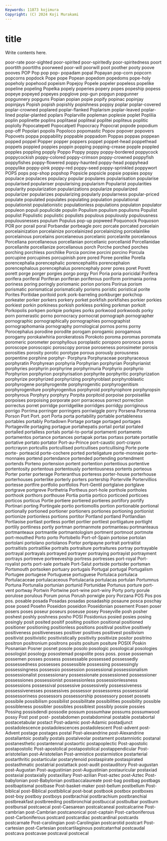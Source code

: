 ```yaml
---
Keywords: 11873 kojimura
Copyright: (C) 2024 Koji Murakami
---
```


# title

Write contents here.



 poor-rate poor-sighted poor-spirited poor-spiritedly
poor-spiritedness poort poortith poortiths poorweed poor-will poorwill poot poother pooty
poove pooves POP Pop pop pop- popadam popal Popayan pop-corn
popcorn popcorns popdock Pope pope Popean popedom popedoms pope-holy popeholy
popehood popeism Popejoy Popele popeler popeless popelike popeline popeling Popelka
popely poperies popery popes popeship popess popeye popeyed popeyes popglove
pop-gun popgun popgunner popgunnery popguns Popian popian popie popify popinac
popinjay popinjays Popish popish popishly popishness popjoy poplar poplar-covered poplar-crowned
poplared poplar-flanked Poplarism poplar-leaved poplar-lined poplar-planted poplars Poplarville popleman poplesie
poplet Poplilia poplin poplinette poplins poplitaeal popliteal poplitei popliteus poplitic
poplolly Popocatepetl Popocatpetl Popocracy Popocrat popode popodium pop-off Popolari popolis
Popoloco popomastic Popov popover popovers Popovets poppa poppability poppable poppadom
Poppas poppas poppean popped poppel Popper popper poppers poppet poppet-head
poppethead poppets poppied poppies poppin popping popping-crease popple poppled popples
poppling popply Poppo Poppy poppy poppy-bordered poppycock poppycockish poppy-colored poppy-crimson
poppy-crowned poppyfish poppyfishes poppy-flowered poppy-haunted poppy-head poppyhead poppylike poppy-pink poppy-red
poppy-seed poppy-sprinkled poppywort POPS pops pop-shop popshop Popsicle popsicle popsie
popsies popsy populace populaces populacy popular populares popularisation popularise popularised
populariser popularising popularism Popularist popularities popularity popularization popularizations popularize popularized
popularizer popularizes popularizing popularly popularness popular-priced populate populated populates populating
population populational populationist populationistic populationless populations populaton populator populeon populi
populicide populin Populism populism populisms Populist populist Populistic populistic populists
populous populously populousness populousnesses populum Populus pop-up popweed Poquonock Poquoson
POR por porail poral Porbandar porbeagle porc porcate porcated porcelain
porcelainization porcelainize porcelainized porcelainizing porcelainlike porcelainous porcelains porcelaneous porcelanic porcelanite
porcelanous Porcellana porcellaneous porcellanian porcellanic porcellanid Porcellanidae porcellanite porcellanize porcellanous
porch Porche porched porches porching porchless porchlike Porcia porcine porcini
porcino Porcula porcupine porcupines porcupinish pore pored Poree porelike Porella
porencephalia porencephalic porencephalitis porencephalon porencephalous porencephalus porencephaly porer pores poret
Porett porett porge porger porgies porgo porgy Pori Poria poria
poricidal Porifera porifera poriferal Poriferan poriferan poriferous poriform porimania porina
poriness poring poringly poriomanic porion porions Porirua porism porismatic porismatical
porismatically porisms poristic poristical porite Porites Poritidae poritoid pork pork-barreling
porkburger porkchop porkeater porker porkers porkery porket porkfish porkfishes porkier
porkies porkiest porkin porkiness porkish porkless porkling porkman porkolt Porkopolis
porkpen porkpie porkpies porks porkwood porkwoods porky porn pornerastic porno
pornocracy pornocrat pornograph pornographer pornographic pornographically pornographies pornographist pornographomania pornography
pornological pornos porns porny Porocephalus porodine porodite porogam porogamic porogamous
porogamy porokaiwhiria porokeratosis Porokoto poroma poromas poromata poromeric porometer porophyllous
poroplastic poroporo pororoca poros poroscope poroscopic poroscopy porose poroseness porosimeter
porosis porosities porosity porotic porotype porous porously porousness porpentine porphine
porphyr- Porphyra Porphyraceae porphyraceous porphyratin Porphyrean porphyria Porphyrian porphyrian Porphyrianist
porphyries porphyrin porphyrine porphyrinuria Porphyrio porphyrio Porphyrion porphyrion porphyrisation porphyrite
porphyritic porphyrization porphyrize porphyrized porphyrizing porphyroblast porphyroblastic porphyrogene porphyrogenite porphyrogenitic
porphyrogenitism porphyrogeniture porphyrogenitus porphyroid porphyrophore porphyropsin porphyrous Porphyry porphyry Porpita
porpitoid porpoise porpoiselike porpoises porpoising porporate porr porraceous porrect porrection
porrectus porret porridge porridgelike porridges porridgy porriginous porrigo Porrima porringer
porringers porriwiggle porry Porsena Porsenna Porson Port Port. port Porta
porta portability portable portableness portables portably Portadown Portage portage portaged
portages Portageville portaging portague portahepatis portail portal portaled portalled portalless
portals portal-to-portal portamenti portamento portamentos portance portances portapak portas portass
portate portatile portative portato portator Port-au-Prince port-caustic port-crayon portcrayon portcullis
portcullised portcullises portcullising Porte porte porte- porteacid porte-cochere ported porteligature
porte-monnaie porte-monnaies portend portendance portended portending portendment portends Porteno portension
portent portention portentious portentive portentosity portentous portentously portentousness portents porteous
Porter porter porterage Porteranthus porteress porter-house porterhouse porterhouses porterlike porterly
porters portership Porterville Portervillios portesse portfire portfolio portfolios Port-Gentil portglaive
portglave portgrave portgreve Porthetria Portheus port-hole porthole portholes porthook porthors
porthouse Portia portia portico porticoed porticoes porticos porticus Portie portiere
portiered portieres portifory portify Portinari porting Portingale portio portiomollis portion
portionable portional portionally portioned portioner portioners portiones portioning portionist portionize
portionless portions portitor Portland portland Portlandian Portlaoise portlast portless portlet
portlier portliest portligature portlight portlily portliness portly portman portmanmote portmanteau
portmanteaus portmanteaux portmantle portmantologism portment portmoot portmote port-mouthed Porto porto
Portobello Port-of-Spain portoise portolan portolani portolano portolanos Portor portpayne portrait
portraitist portraitists portraitlike portraits portraiture portraitures portray portrayable portrayal portrayals
portrayed portrayer portraying portrayist portrayment portrays portreeve portreeveship portress portresses
port-royal Port-royalist ports port-sale portsale Port-Salut portside portsider portsman Portsmouth
portsoken portuary portugais Portugal portugal Portugalism Portugee portugese Portuguese portuguese
Portulaca portulaca Portulacaceae portulacaceous Portulacaria portulacas portulan Portumnus Portuna Portunalia
portunian portunid Portunidae Portunus porture port-vent portway Portwin Portwine port-wine
port-winy Porty porty porule porulose porulous Porum porus Porush porwigle
pory Porzana POS Pos pos pos. posable posada Posadas posadas
posadaship posaune posca poschay pose posed Posehn Poseidon poseidon Poseidonian
posement Posen poser posers poses poseur poseurs poseuse posey Poseyville
posh posher poshest poshly poshness posho POSI Posidonius posied posies
posing posingly posit posited positif positing position positional positioned positioner
positioning positionless positions positival positive positively positiveness positivenesses positiver positives
positivest positivism positivist positivistic positivistically positivity positivize positor positrino positron
positronium positrons posits positum positure POSIX Poskin Posnanian Posner posnet
posole posolo posologic posological posologies posologist posology posostemad pospolite poss
poss. posse posseman possemen posses possess possessable possessed possessedly possessedness
possesses possessible possessing possessingly possessingness possessio possession possessional possessionalism possessionalist
possessionary possessionate possessioned possessioner possessiones possessionist possessionless possessionlessness possessions possessival
possessive possessively possessiveness possessivenesses possessives possessor possessoress possessorial possessoriness possessors
possessorship possessory posset possets possibile possibilism possibilist possibilitate possibilities possibility
possible possibleness possibler possibles possiblest possibly possie possies Possing possisdendi
possodie possum possumhaw possums possumwood possy Post post post- postabdomen
postabdominal postable postabortal postacetabular postact Post-adamic post-Adamic postadjunct postadolescence postadolescences
postadolescent Post-advent post-Advent postage postages postal Post-alexandrine post-Alexandrine postallantoic postally
postals postalveolar postament postamniotic postanal postanesthetic postantennal postaortic postapoplectic Post-apostolic
postapostolic Post-apostolical postapostolical postappendicular Post-aristotelian post-Aristotelian Post-armistice postarmistice postarterial postarthritic
postarticular postarytenoid postaspirate postaspirated postasthmatic postatrial postattack post-audit postauditory Post-augustan
post-Augustan Post-augustinian post-Augustinian postauricular postaxiad postaxial postaxially postaxillary Post-azilian Post-aztec
post-Aztec Post-babylonian post-Babylonian postbaccalaureate post-bag postbag postbags postbaptismal postbase Post-basket-maker
post-bellum postbellum Post-biblical post-Biblical postbiblical post-boat postbook postbox postboxes post-boy
postboy postboys postbrachial postbrachium postbranchial postbreakfast postbreeding postbronchial postbuccal postbulbar
postburn postbursal postcaecal post-Caesarean postcalcaneal postcalcarine Post-cambrian post-Cambrian postcanonical post-captain
Post-carboniferous post-Carboniferous postcard postcardiac postcardinal postcards postcarnate Post-carolingian post-Carolingian postcarotid
postcart Post-cartesian post-Cartesian postcartilaginous postcatarrhal postcaudal postcava postcavae postcaval postcecal

